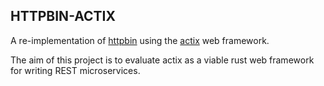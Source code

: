 ## HTTPBIN-ACTIX

A re-implementation of [httpbin](https://httpbin.org) using the [actix](https://actix.rs) web
framework.

The aim of this project is to evaluate actix as a viable rust web framework for writing REST
microservices.
